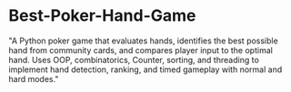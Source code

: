 # Best-Poker-Hand-Game
"A Python poker game that evaluates hands, identifies the best possible hand from community cards, and compares player input to the optimal hand. Uses OOP, combinatorics, Counter, sorting, and threading to implement hand detection, ranking, and timed gameplay with normal and hard modes."
